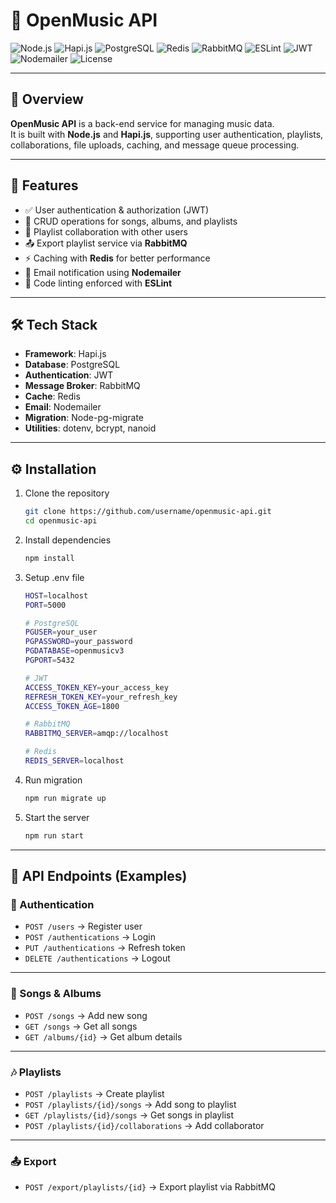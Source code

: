 # 🎵 OpenMusic API  

![Node.js](https://img.shields.io/badge/Node.js-339933?style=for-the-badge&logo=node.js&logoColor=white)
![Hapi.js](https://img.shields.io/badge/Hapi.js-FF6C37?style=for-the-badge&logo=hapi.js&logoColor=white)
![PostgreSQL](https://img.shields.io/badge/PostgreSQL-316192?style=for-the-badge&logo=postgresql&logoColor=white)
![Redis](https://img.shields.io/badge/Redis-DC382D?style=for-the-badge&logo=redis&logoColor=white)
![RabbitMQ](https://img.shields.io/badge/RabbitMQ-FF6600?style=for-the-badge&logo=rabbitmq&logoColor=white)
![ESLint](https://img.shields.io/badge/ESLint-4B32C3?style=for-the-badge&logo=eslint&logoColor=white)
![JWT](https://img.shields.io/badge/JWT-000000?style=for-the-badge&logo=jsonwebtokens&logoColor=white)
![Nodemailer](https://img.shields.io/badge/Nodemailer-339933?style=for-the-badge&logo=gmail&logoColor=white)
![License](https://img.shields.io/badge/License-ISC-blue?style=for-the-badge)

---

## 📖 Overview  
**OpenMusic API** is a back-end service for managing music data.  
It is built with **Node.js** and **Hapi.js**, supporting user authentication, playlists, collaborations, file uploads, caching, and message queue processing.

---

## 🚀 Features  
- ✅ User authentication & authorization (JWT)  
- 🎵 CRUD operations for songs, albums, and playlists  
- 👥 Playlist collaboration with other users  
- 📤 Export playlist service via **RabbitMQ**  
- ⚡ Caching with **Redis** for better performance  
- 📧 Email notification using **Nodemailer**  
- 🧹 Code linting enforced with **ESLint**  

---

## 🛠 Tech Stack  
- **Framework**: Hapi.js  
- **Database**: PostgreSQL  
- **Authentication**: JWT  
- **Message Broker**: RabbitMQ  
- **Cache**: Redis  
- **Email**: Nodemailer  
- **Migration**: Node-pg-migrate  
- **Utilities**: dotenv, bcrypt, nanoid  

---
## ⚙️ Installation  

1. Clone the repository  
   ```bash
   git clone https://github.com/username/openmusic-api.git
   cd openmusic-api

2. Install dependencies
   ```bash
   npm install
   
3. Setup .env file
   ```bash
   HOST=localhost
   PORT=5000
   
   # PostgreSQL
   PGUSER=your_user
   PGPASSWORD=your_password
   PGDATABASE=openmusicv3
   PGPORT=5432
   
   # JWT
   ACCESS_TOKEN_KEY=your_access_key
   REFRESH_TOKEN_KEY=your_refresh_key
   ACCESS_TOKEN_AGE=1800
   
   # RabbitMQ
   RABBITMQ_SERVER=amqp://localhost
   
   # Redis
   REDIS_SERVER=localhost
   
4. Run migration
   ```bash
   npm run migrate up

5. Start the server
   ```bash
   npm run start

---
## 📌 API Endpoints (Examples)

### 🔑 Authentication
- `POST /users` → Register user  
- `POST /authentications` → Login  
- `PUT /authentications` → Refresh token  
- `DELETE /authentications` → Logout  

---

### 🎵 Songs & Albums
- `POST /songs` → Add new song  
- `GET /songs` → Get all songs  
- `GET /albums/{id}` → Get album details  

---

### 🎶 Playlists
- `POST /playlists` → Create playlist  
- `POST /playlists/{id}/songs` → Add song to playlist  
- `GET /playlists/{id}/songs` → Get songs in playlist  
- `POST /playlists/{id}/collaborations` → Add collaborator  

---

### 📤 Export
- `POST /export/playlists/{id}` → Export playlist via RabbitMQ  


